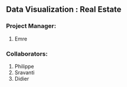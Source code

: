 ## Data Visualization : Real Estate 


### Project Manager: 
1. Emre

### Collaborators:

1. Philippe
1. Sravanti
1. Didier
